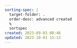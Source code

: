 ```yaml
---
sorting-spec: |
  target-folder: .
  order-desc: advanced created
  %
  sortspec
created: 2023-09-03 08:46
updated: 2023-10-01 15:13
---
```

